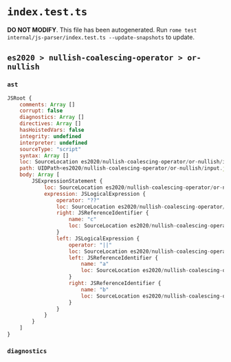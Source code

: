 # `index.test.ts`

**DO NOT MODIFY**. This file has been autogenerated. Run `rome test internal/js-parser/index.test.ts --update-snapshots` to update.

## `es2020 > nullish-coalescing-operator > or-nullish`

### `ast`

```javascript
JSRoot {
	comments: Array []
	corrupt: false
	diagnostics: Array []
	directives: Array []
	hasHoistedVars: false
	integrity: undefined
	interpreter: undefined
	sourceType: "script"
	syntax: Array []
	loc: SourceLocation es2020/nullish-coalescing-operator/or-nullish/input.js 1:0-2:0
	path: UIDPath<es2020/nullish-coalescing-operator/or-nullish/input.js>
	body: Array [
		JSExpressionStatement {
			loc: SourceLocation es2020/nullish-coalescing-operator/or-nullish/input.js 1:0-1:14
			expression: JSLogicalExpression {
				operator: "??"
				loc: SourceLocation es2020/nullish-coalescing-operator/or-nullish/input.js 1:0-1:13
				right: JSReferenceIdentifier {
					name: "c"
					loc: SourceLocation es2020/nullish-coalescing-operator/or-nullish/input.js 1:12-1:13 (c)
				}
				left: JSLogicalExpression {
					operator: "||"
					loc: SourceLocation es2020/nullish-coalescing-operator/or-nullish/input.js 1:1-1:7
					left: JSReferenceIdentifier {
						name: "a"
						loc: SourceLocation es2020/nullish-coalescing-operator/or-nullish/input.js 1:1-1:2 (a)
					}
					right: JSReferenceIdentifier {
						name: "b"
						loc: SourceLocation es2020/nullish-coalescing-operator/or-nullish/input.js 1:6-1:7 (b)
					}
				}
			}
		}
	]
}
```

### `diagnostics`

```

```
